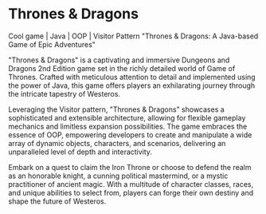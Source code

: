 # Thrones & Dragons
Cool game | Java | OOP | Visitor Pattern
"Thrones & Dragons: A Java-based Game of Epic Adventures"


"Thrones & Dragons" is a captivating and immersive Dungeons and Dragons 2nd Edition game set in the richly detailed world of Game of Thrones. Crafted with meticulous attention to detail and implemented using the power of Java, this game offers players an exhilarating journey through the intricate tapestry of Westeros.

Leveraging the Visitor pattern, "Thrones & Dragons" showcases a sophisticated and extensible architecture, allowing for flexible gameplay mechanics and limitless expansion possibilities. The game embraces the essence of OOP, empowering developers to create and manipulate a wide array of dynamic objects, characters, and scenarios, delivering an unparalleled level of depth and interactivity.

Embark on a quest to claim the Iron Throne or choose to defend the realm as an honorable knight, a cunning political mastermind, or a mystic practitioner of ancient magic. With a multitude of character classes, races, and unique abilities to select from, players can forge their own destiny and shape the future of Westeros.
